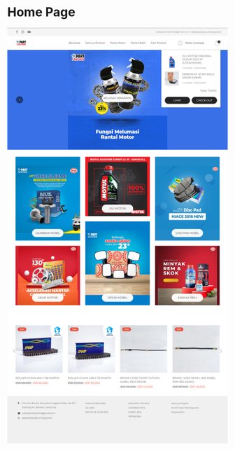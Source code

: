 # Home Page

<p>
    <img src="https://github.com/nickoandreas/ecommerce-laravel8/blob/main/public/assets/upload/image/ui_home.png">
</p>

 
